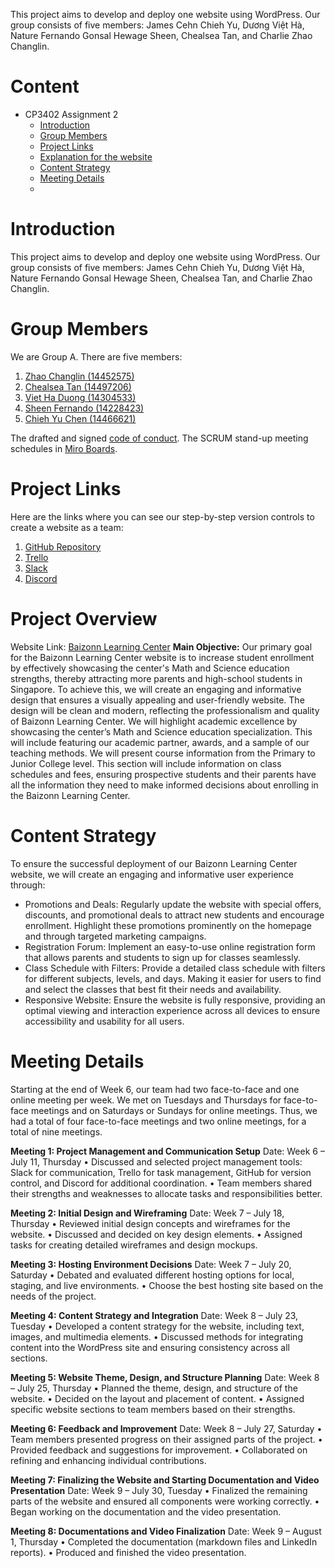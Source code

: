 This project aims to develop and deploy one website using WordPress. Our group consists of five members: James Cehn Chieh Yu, Dương Việt Hà, Nature Fernando Gonsal Hewage Sheen, Chealsea Tan, and Charlie Zhao Changlin.
 
# Content
* CP3402 Assignment 2
  * [Introduction](#Introduction)
  * [Group Members](#Group-Members)
  * [Project Links](#Project-Links)
  * [Explanation for the website](#Explanation-for-the-website)
  * [Content Strategy](#Content-Strategy)
  * [Meeting Details](#Meeting-Details)
  * 
# Introduction
This project aims to develop and deploy one website using WordPress. Our group consists of five members: James Cehn Chieh Yu, Dương Việt Hà, Nature Fernando Gonsal Hewage Sheen, Chealsea Tan, and Charlie Zhao Changlin.
 
# Group Members
We are Group A. There are five members:
1. [Zhao Changlin (14452575)](https://www.linkedin.com/in/charlie5885/)
2. [Chealsea Tan (14497206)](https://www.linkedin.com/in/chealsea-tan/)
3. [Viet Ha Duong (14304533)](https://www.linkedin.com/in/vietha-duong/)
4. [Sheen Fernando (14228423)](https://www.linkedin.com/in/sheen-fernando/)
5. [Chieh Yu Chen (14466621)](https://www.linkedin.com/in/chieh-yu-chen-james/)

The drafted and signed [code of conduct](https://docs.google.com/document/d/1JXUGqQLwIq1LTct91_JQzyKZylD2f3LkFyZNWDfAi7A/edit?usp=sharing).
The SCRUM stand-up meeting schedules in [Miro Boards](https://miro.com/app/board/uXjVKuCLVeA=/?share_link_id=471049410081).
 
# Project Links
Here are the links where you can see our step-by-step version controls to create a website as a team:
1. [GitHub Repository](https://github.com/cp3402-students/CP3402-CMS-Assignment-2-Group-A-Baizonn-Learning-Center)
2. [Trello](https://trello.com/invite/b/668f679767732ecb39846fc4/ATTIb41ef9d21d1354a2b88251812da5e58aDAE0111A/cp3402-cms-assignment-2-baizonn-learning-center)
3. [Slack](https://join.slack.com/t/cp3402cmsgroupa/shared_invite/zt-2mfdcdneu-qHHMhilYYxhwzWp6uI1OMw)
4. [Discord]()
   
# Project Overview
Website Link: [Baizonn Learning Center](http://18.136.43.88)
**Main Objective:**
Our primary goal for the Baizonn Learning Center website is to increase student enrollment by effectively showcasing the center's Math and Science education strengths, thereby attracting more parents and high-school students in Singapore.
To achieve this, we will create an engaging and informative design that ensures a visually appealing and user-friendly website. The design will be clean and modern, reflecting the professionalism and quality of Baizonn Learning Center.
We will highlight academic excellence by showcasing the center’s Math and Science education specialization. This will include featuring our academic partner, awards, and a sample of our teaching methods. 
We will present course information from the Primary to Junior College level. This section will include information on class schedules and fees, ensuring prospective students and their parents have all the information they need to make informed decisions about enrolling in the Baizonn Learning Center.

# Content Strategy
To ensure the successful deployment of our Baizonn Learning Center website, we will create an engaging and informative user experience through:
* Promotions and Deals: Regularly update the website with special offers, discounts, and promotional deals to attract new students and encourage enrollment. Highlight these promotions prominently on the homepage and through targeted marketing campaigns.
* Registration Forum: Implement an easy-to-use online registration form that allows parents and students to sign up for classes seamlessly. 
* Class Schedule with Filters: Provide a detailed class schedule with filters for different subjects, levels, and days. Making it easier for users to find and select the classes that best fit their needs and availability.
* Responsive Website: Ensure the website is fully responsive, providing an optimal viewing and interaction experience across all devices to ensure accessibility and usability for all users.

# Meeting Details
Starting at the end of Week 6, our team had two face-to-face and one online meeting per week. We met on Tuesdays and Thursdays for face-to-face meetings and on Saturdays or Sundays for online meetings. Thus, we had a total of four face-to-face meetings and two online meetings, for a total of nine meetings.

**Meeting 1: Project Management and Communication Setup**
Date: Week 6 – July 11, Thursday
•	Discussed and selected project management tools: Slack for communication, Trello for task management, GitHub for version control, and Discord for additional coordination.
•	Team members shared their strengths and weaknesses to allocate tasks and responsibilities better.

**Meeting 2: Initial Design and Wireframing**
Date: Week 7 – July 18, Thursday
•	Reviewed initial design concepts and wireframes for the website.
•	Discussed and decided on key design elements.
•	Assigned tasks for creating detailed wireframes and design mockups.

**Meeting 3: Hosting Environment Decisions**
Date: Week 7 – July 20, Saturday
•	Debated and evaluated different hosting options for local, staging, and live environments.
•	Choose the best hosting site based on the needs of the project.

**Meeting 4: Content Strategy and Integration**
Date: Week 8 – July 23, Tuesday
•	Developed a content strategy for the website, including text, images, and multimedia elements.
•	Discussed methods for integrating content into the WordPress site and ensuring consistency across all sections.

**Meeting 5: Website Theme, Design, and Structure Planning**
Date: Week 8 – July 25, Thursday
•	Planned the theme, design, and structure of the website.
•	Decided on the layout and placement of content.
•	Assigned specific website sections to team members based on their strengths.

**Meeting 6: Feedback and Improvement**
Date: Week 8 – July 27, Saturday
•	Team members presented progress on their assigned parts of the project.
•	Provided feedback and suggestions for improvement.
•	Collaborated on refining and enhancing individual contributions.

**Meeting 7: Finalizing the Website and Starting Documentation and Video Presentation**
Date: Week 9 – July 30, Tuesday
•	Finalized the remaining parts of the website and ensured all components were working correctly.
•	Began working on the documentation and the video presentation.

**Meeting 8: Documentations and Video Finalization**
Date: Week 9 – August 1, Thursday
•	Completed the documentation (markdown files and LinkedIn reports).
•	Produced and finished the video presentation.

